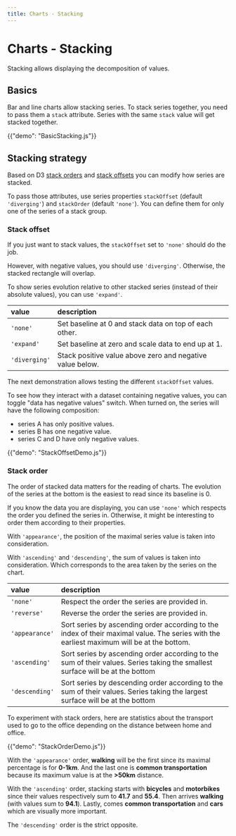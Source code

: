 ```yaml
---
title: Charts - Stacking
---
```


# Charts - Stacking

<p class="description">Stacking allows displaying the decomposition of values.</p>

## Basics

Bar and line charts allow stacking series.
To stack series together, you need to pass them a `stack` attribute.
Series with the same `stack` value will get stacked together.

{{"demo": "BasicStacking.js"}}

## Stacking strategy

Based on D3 [stack orders](https://github.com/d3/d3-shape#stack-orders) and [stack offsets](https://github.com/d3/d3-shape#stack-offsets) you can modify how series are stacked.

To pass those attributes, use series properties `stackOffset` (default `'diverging'`) and `stackOrder` (default `'none'`).
You can define them for only one of the series of a stack group.

### Stack offset

If you just want to stack values, the `stackOffset` set to `'none'` should do the job.

However, with negative values, you should use `'diverging'`.
Otherwise, the stacked rectangle will overlap.

To show series evolution relative to other stacked series (instead of their absolute values), you can use `'expand'`.

| value         | description                                               |
| :------------ | :-------------------------------------------------------- |
| `'none'`      | Set baseline at 0 and stack data on top of each other.    |
| `'expand'`    | Set baseline at zero and scale data to end up at 1.       |
| `'diverging'` | Stack positive value above zero and negative value below. |

The next demonstration allows testing the different `stackOffset` values.

To see how they interact with a dataset containing negative values, you can toggle "data has negative values" switch.
When turned on, the series will have the following composition:

- series A has only positive values.
- series B has one negative value.
- series C and D have only negative values.

{{"demo": "StackOffsetDemo.js"}}

### Stack order

The order of stacked data matters for the reading of charts.
The evolution of the series at the bottom is the easiest to read since its baseline is 0.

If you know the data you are displaying, you can use `'none'` which respects the order you defined the series in.
Otherwise, it might be interesting to order them according to their properties.

With `'appearance'`, the position of the maximal series value is taken into consideration.

With `'ascending'` and `'descending'`, the sum of values is taken into consideration.
Which corresponds to the area taken by the series on the chart.

| value          | description                                                                                                                               |
| :------------- | :---------------------------------------------------------------------------------------------------------------------------------------- |
| `'none'`       | Respect the order the series are provided in.                                                                                             |
| `'reverse'`    | Reverse the order the series are provided in.                                                                                             |
| `'appearance'` | Sort series by ascending order according to the index of their maximal value. The series with the earliest maximum will be at the bottom. |
| `'ascending'`  | Sort series by ascending order according to the sum of their values. Series taking the smallest surface will be at the bottom             |
| `'descending'` | Sort series by descending order according to the sum of their values. Series taking the largest surface will be at the bottom             |

To experiment with stack orders, here are statistics about the transport used to go to the office depending on the distance between home and office.

{{"demo": "StackOrderDemo.js"}}

With the `'appearance'` order, **walking** will be the first since its maximal percentage is for **0-1km**. And the last one is **common transportation** because its maximum value is at the **>50km** distance.

With the `'ascending'` order, stacking starts with **bicycles** and **motorbikes** since their values respectively sum to **41.7** and **55.4**.
Then arrives **walking** (with values sum to **94.1**).
Lastly, comes **common transportation** and **cars** which are visually more important.

The `'descending'` order is the strict opposite.
